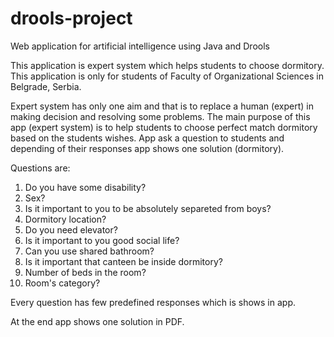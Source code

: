 # drools-project
Web application for artificial intelligence using Java and Drools

This application is expert system which helps students to choose dormitory. This application is only for students of Faculty of Organizational Sciences in Belgrade, Serbia.

Expert system has only one aim and that is to replace a human (expert) in making decision and resolving some problems. The main purpose of this app (expert system) is to help students to choose perfect match dormitory based on the students wishes. App ask a question to students and depending of their responses app shows one solution (dormitory).

Questions are:

1. Do you have some disability?
2. Sex?
3. Is it important to you to be absolutely separeted from boys?
4. Dormitory location?
5. Do you need elevator?
6. Is it important to you good social life?
7. Can you use shared bathroom?
8. Is it important that canteen be inside dormitory?
9. Number of beds in the room?
10. Room's category?

Every question has few predefined responses which is shows in app.

At the end app shows one solution in PDF.
